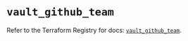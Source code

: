 # `vault_github_team`

Refer to the Terraform Registry for docs: [`vault_github_team`](https://registry.terraform.io/providers/hashicorp/vault/3.23.0/docs/resources/github_team).
